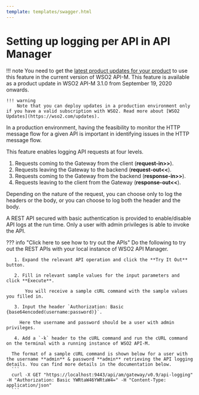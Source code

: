 ```yaml
---
template: templates/swagger.html
---
```

# Setting up logging per API in API Manager

!!! note
    You need to get the [latest product updates for your product]({{base_path}}/administer/updating-wso2-api-manager/) to use this feature in the current version of WSO2 API-M. This feature is available as a product update in WSO2 API-M 3.1.0 from September 19, 2020 onwards.

    !!! warning
        Note that you can deploy updates in a production environment only if you have a valid subscription with WSO2. Read more about [WSO2 Updates](https://wso2.com/updates).

In a production environment, having the feasibility to monitor the HTTP message flow for a given API is important in identifying issues in the HTTP message flow.

This feature enables logging API requests at four levels.

1. Requests coming to the Gateway from the client (**request-in>>**).
2. Requests leaving the Gateway to the backend (**request-out<<**).
3. Requests coming to the Gateway from the backend (**response-in>>**).
4. Requests leaving to the client from the Gateway (**response-out<<**).

Depending on the nature of the request, you can choose only to log the headers or the body, or you can choose to log both the header and the body.

A REST API secured with basic authentication is provided to enable/disable API logs at the run time. Only a user with admin privileges is able to invoke the API.

??? info "Click here to see how to try out the APIs"
    Do the following to try out the REST APIs with your local instance of WSO2 API Manager.

       1. Expand the relevant API operation and click the **Try It Out** button.

       2. Fill in relevant sample values for the input parameters and click **Execute**.

           You will receive a sample cURL command with the sample values you filled in.

       3. Input the header `Authorization: Basic {base64encoded(username:password)}`. 
       
         Here the username and password should be a user with admin privileges. 
           
       4. Add a `-k` header to the cURL command and run the cURL command on the terminal with a running instance of WSO2 API-M.

      The format of a sample cURL command is shown below for a user with the username **admin** & password **admin** retrieving the API logging details. You can find more details in the documentation below.
      ```
      curl -X GET "https://localhost:9443/api/am/gateway/v0.9/api-logging" -H "Authorization: Basic YWRtaW46YWRtaW4=" -H "Content-Type: application/json"
      ```


<div id="swagger-ui"></div>
<script>
window.onload = function() {
  // Begin Swagger UI call region
  const ui = SwaggerUIBundle({
    url: "{{base_path}}/administer/logging-and-monitoring/logging/gw-api.yaml",
    dom_id: '#swagger-ui',
    deepLinking: true,
    validatorUrl: null,
    presets: [
      SwaggerUIBundle.presets.apis,
      SwaggerUIStandalonePreset
    ],
    plugins: [
      SwaggerUIBundle.plugins.DownloadUrl
    ],
    layout: "StandaloneLayout"
  })
  // End Swagger UI call region

  window.ui = ui
}
</script>
